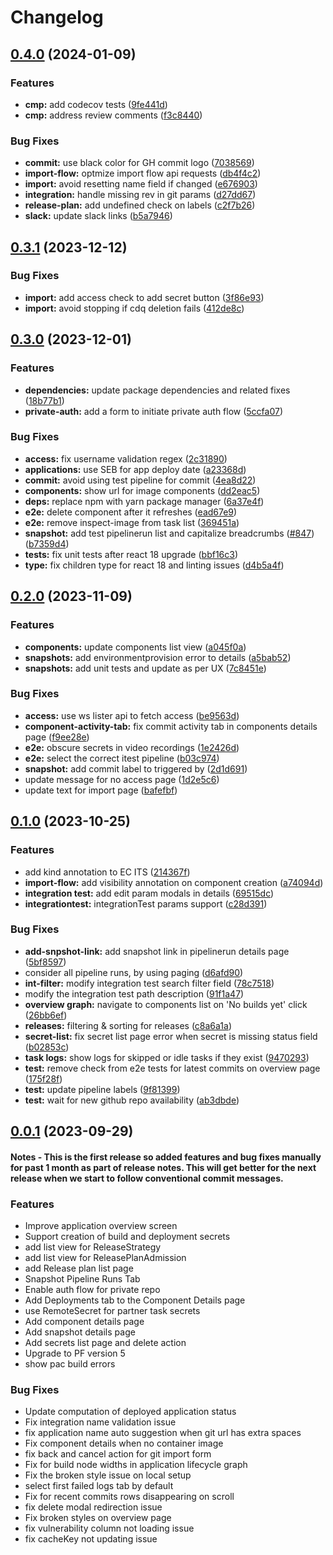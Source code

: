 # Changelog

## [0.4.0](https://github.com/openshift/hac-dev/compare/rhtap-ui-v0.3.1...rhtap-ui-v0.4.0) (2024-01-09)


### Features

* **cmp:** add codecov tests ([9fe441d](https://github.com/openshift/hac-dev/commit/9fe441d726603997d7d7330a6da1d8cff2582ae9))
* **cmp:** address review comments ([f3c8440](https://github.com/openshift/hac-dev/commit/f3c84403e122fbf7fe5a3524e8b35febf9401e1b))


### Bug Fixes

* **commit:** use black color for GH commit logo ([7038569](https://github.com/openshift/hac-dev/commit/7038569c9fac77e8e2e7b5b0f582f736967ce86a))
* **import-flow:** optmize import flow api requests ([db4f4c2](https://github.com/openshift/hac-dev/commit/db4f4c27891d4e507bd455015a6550d4daf7ce52))
* **import:** avoid resetting name field if changed ([e676903](https://github.com/openshift/hac-dev/commit/e676903782076a9bc6a11a11b9e98ae5b548713a))
* **integration:** handle missing rev in git params ([d27dd67](https://github.com/openshift/hac-dev/commit/d27dd676a6d66922387a06fe46e5dabe7456874a))
* **release-plan:** add undefined check on labels ([c2f7b26](https://github.com/openshift/hac-dev/commit/c2f7b26228eacb0f3257112a6489f1d147ce21a1))
* **slack:** update slack links ([b5a7946](https://github.com/openshift/hac-dev/commit/b5a79462481a78ef67df4dfeb93a4b8f53d5112c))

## [0.3.1](https://github.com/openshift/hac-dev/compare/rhtap-ui-v0.3.0...rhtap-ui-v0.3.1) (2023-12-12)


### Bug Fixes

* **import:** add access check to add secret button ([3f86e93](https://github.com/openshift/hac-dev/commit/3f86e93a2272bab9c613cb1e6428a8391c3142ad))
* **import:** avoid stopping if cdq deletion fails ([412de8c](https://github.com/openshift/hac-dev/commit/412de8c515ed848f6cf22bff3ccafc77ddd82eb0))

## [0.3.0](https://github.com/openshift/hac-dev/compare/rhtap-ui-v0.2.0...rhtap-ui-v0.3.0) (2023-12-01)


### Features

* **dependencies:** update package dependencies and related fixes ([18b77b1](https://github.com/openshift/hac-dev/commit/18b77b1cab1c0841f3103350f8ad3fc8b055a5cf))
* **private-auth:** add a form to initiate private auth flow ([5ccfa07](https://github.com/openshift/hac-dev/commit/5ccfa07f7934358d4909fe47aa44eace166f8aab))


### Bug Fixes

* **access:** fix username validation regex ([2c31890](https://github.com/openshift/hac-dev/commit/2c31890c7abb602173f26b8371aa4d62d02c9cbb))
* **applications:** use SEB for app deploy date ([a23368d](https://github.com/openshift/hac-dev/commit/a23368d108c40b6881a26d23451406421d531ec4))
* **commit:** avoid using test pipeline for commit ([4ea8d22](https://github.com/openshift/hac-dev/commit/4ea8d22914471d6b2f2c51e9cca8cb5721d58d49))
* **components:** show url for image components ([dd2eac5](https://github.com/openshift/hac-dev/commit/dd2eac54914fee3220ce8b15de7fc8380d728007))
* **deps:** replace npm with yarn package manager ([6a37e4f](https://github.com/openshift/hac-dev/commit/6a37e4f4221cc9862c6c54ae62d35d6e582fa96b))
* **e2e:** delete component after it refreshes ([ead67e9](https://github.com/openshift/hac-dev/commit/ead67e9a415c5ac7e75c53a1ccbd90e309577e98))
* **e2e:** remove inspect-image from task list ([369451a](https://github.com/openshift/hac-dev/commit/369451a05cac234903d2ae2e2fa46fa6fc54aa0d))
* **snapshot:** add test pipelinerun list and capitalize breadcrumbs ([#847](https://github.com/openshift/hac-dev/issues/847)) ([b7359d4](https://github.com/openshift/hac-dev/commit/b7359d4aa2074d45563c883455119814ef718719))
* **tests:** fix unit tests after react 18 upgrade ([bbf16c3](https://github.com/openshift/hac-dev/commit/bbf16c3000a8192ee4dcda006ba35f4a63a7cb7b))
* **type:** fix children type for react 18 and linting issues ([d4b5a4f](https://github.com/openshift/hac-dev/commit/d4b5a4f2292bfa35e139ab687cada1230131d262))

## [0.2.0](https://github.com/openshift/hac-dev/compare/rhtap-ui-v0.1.0...rhtap-ui-v0.2.0) (2023-11-09)


### Features

* **components:** update components list view ([a045f0a](https://github.com/openshift/hac-dev/commit/a045f0a7fe65fba80b12d62d332e296192463e4b))
* **snapshots:** add environmentprovision error to details ([a5bab52](https://github.com/openshift/hac-dev/commit/a5bab523127d02143c3b6c67bfdfccd57a2f6215))
* **snapshots:** add unit tests and update as per UX ([7c8451e](https://github.com/openshift/hac-dev/commit/7c8451eeb59a075e407e2abf50295eb5f0500637))


### Bug Fixes

* **access:** use ws lister api to fetch access ([be9563d](https://github.com/openshift/hac-dev/commit/be9563de1a48566028d143f282ea5d787b184516))
* **component-activity-tab:** fix commit activity tab in components details page ([f9ee28e](https://github.com/openshift/hac-dev/commit/f9ee28e26017554198b034ee14519be6a13342a2))
* **e2e:** obscure secrets in video recordings ([1e2426d](https://github.com/openshift/hac-dev/commit/1e2426d15138676d143d4ec096551d917524840d))
* **e2e:** select the correct itest pipeline ([b03c974](https://github.com/openshift/hac-dev/commit/b03c97490970ecacecdff4acaa231deae0ea1ec9))
* **snapshot:** add commit label to triggered by ([2d1d691](https://github.com/openshift/hac-dev/commit/2d1d6913c6d96fafaac3f81bf2f0396965386376))
* update message for no access page ([1d2e5c6](https://github.com/openshift/hac-dev/commit/1d2e5c6069e5cbb0f02f9c7d4b620acacb778816))
* update text for import page ([bafefbf](https://github.com/openshift/hac-dev/commit/bafefbf3bd4a04febf8054552e564d029d1c0f9a))

## [0.1.0](https://github.com/openshift/hac-dev/compare/rhtap-ui-v0.0.1...rhtap-ui-v0.1.0) (2023-10-25)


### Features

* add kind annotation to EC ITS ([214367f](https://github.com/openshift/hac-dev/commit/214367f90d3c04a502cbd06261e7982fd05242ec))
* **import-flow:** add visibility annotation on component creation ([a74094d](https://github.com/openshift/hac-dev/commit/a74094df90362a80e6a5749693f567cb45dec726))
* **integration test:** add edit param modals in details ([69515dc](https://github.com/openshift/hac-dev/commit/69515dcb87e8e734b636fb667b7b7caa78dc359c))
* **integrationtest:** integrationTest params support ([c28d391](https://github.com/openshift/hac-dev/commit/c28d39172a39c3a653e5f8979535ad8cd38cfd32))


### Bug Fixes

* **add-snpshot-link:** add snapshot link in pipelinerun details page ([5bf8597](https://github.com/openshift/hac-dev/commit/5bf85975006a85990bc1ce8e9d48d07cfdf296d7))
* consider all pipeline runs, by using paging ([d6afd90](https://github.com/openshift/hac-dev/commit/d6afd90514b69353ea6ca27edfd537bff1cbe9d5))
* **int-filter:** modify integration test search filter field ([78c7518](https://github.com/openshift/hac-dev/commit/78c7518b603f7dcb0a1901106a959c715b002d4b))
* modify the integration test path description ([91f1a47](https://github.com/openshift/hac-dev/commit/91f1a477f8955b454bf0839df5df86832936b25c))
* **overview graph:** navigate to components list on 'No builds yet' click ([26bb6ef](https://github.com/openshift/hac-dev/commit/26bb6ef82f9e91741a4ab6bc5dcb32d4dc88c860))
* **releases:** filtering & sorting for releases ([c8a6a1a](https://github.com/openshift/hac-dev/commit/c8a6a1a443abe3be57d4f53dc03462cfd71cfbf4))
* **secret-list:** fix secret list page error when secret is missing status field ([b02853c](https://github.com/openshift/hac-dev/commit/b02853c9a475fac85a812d72e73e0bcfc94a6667))
* **task logs:** show logs for skipped or idle tasks if they exist ([9470293](https://github.com/openshift/hac-dev/commit/9470293b09a1ecb9ef6948602978796389243866))
* **test:** remove check from e2e tests for latest commits on overview page ([175f28f](https://github.com/openshift/hac-dev/commit/175f28f1ffb2a747b86128e3f085389112202235))
* **test:** update pipeline labels ([9f81399](https://github.com/openshift/hac-dev/commit/9f81399d087a5db199aff7fa6889f094fd03a3f5))
* **test:** wait for new github repo availability ([ab3dbde](https://github.com/openshift/hac-dev/commit/ab3dbde58c6616be6b138f55b216a9ab346a9a89))

## [0.0.1](https://github.com/openshift/hac-dev/compare/rhtap-ui-v0.0.1...rhtap-ui-v0.0.2) (2023-09-29)

#### Notes - This is the first release so added features and bug fixes manually for past 1 month as part of release notes. This will get better for the next release when we start to follow conventional commit messages.

### Features

* Improve application overview screen
* Support creation of build and deployment secrets
* add list view for ReleaseStrategy
* add list view for ReleasePlanAdmission
* add Release plan list page
* Snapshot Pipeline Runs Tab
* Enable auth flow for private repo 
* Add Deployments tab to the Component Details page
* use RemoteSecret for partner task secrets 
* Add component details page
* Add snapshot details page
* Add secrets list page and delete action
* Upgrade to PF version 5
* show pac build errors

### Bug Fixes

* Update computation of deployed application status
* Fix integration name validation issue
* fix application name auto suggestion when git url has extra spaces
* Fix component details when no container image
* fix back and cancel action for git import form
* Fix for build node widths in application lifecycle graph
* Fix the broken style issue on local setup
* select first failed logs tab by default
* Fix for recent commits rows disappearing on scroll
* fix delete modal redirection issue
* Fix broken styles on overview page
* fix vulnerability column not loading issue
* fix cacheKey not updating issue
